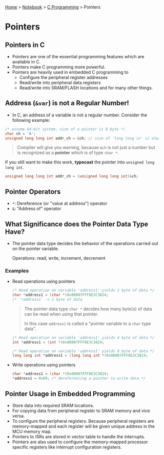 <a href="../../">Home</a> > <a href="../notebook">Notebook</a> > <a href="./">C Programming</a> > Pointers

# Pointers



## Pointers in C

* Pointers are one of the essential programming features which are available in C.
* Pointers make C programming more powerful.
* Pointers are heavily used in embedded C programming to
  * Configure the peripheral register addresses
  * Read/write into peripheral data registers
  * Read/write into SRAM/FLASH locations and for many other things.



## Address (`&var`) is not a Regular Number!

*  In C, an address of a variable is not a regular number. Consider the following example:

  ```c
  /* assume 64-bit system, size of a pointer is 8 byte */
  char ch = 'A';
  unsigned long long int addr_ch = &ch;	// size of 'long long in' is always 8 bytes 
  ```

  > Compiler will give you warning, because `&ch` is not just a number but is recognized as a **pointer** which is of type `char *`.

  If you still want to make this work, **typecast** the pointer into `unsigned long long int`.

  ```c
  unsigned long long int addr_ch = (unsigned long long int)&ch;
  ```




## Pointer Operators

* `*`: Dereference (or "value at address") operator
* `&`: "Address of" operator



## What Significance does the Pointer Data Type Have?

* The pointer data type decides the behavior of the operations carried out on the pointer variable.

  Operations: read, write, increment, decrement

### Examples

* Read operations using pointers

  ```c
  /* Read operation on variable 'address1' yields 1 byte of data */
  char *address1 = (char *)0x00007FFF8E3C3824;
  /* '*address1' -> 1 byte of data
  ```

  > The pointer data type `char *` decides how many byte(s) of data can be read when using that pointer.
  >
  > In this case `address1` is called a "pointer variable to a `char` type data".

  ```c
  /* Read operation on variable 'address1' yields 4 byte of data */
  int *address1 = (int *)0x00007FFF8E3C3824;
  ```

  ```c
  /* Read operation on variable 'address1' yields 8 byte of data */
  long long int *address1 = (long long int *)0x00007FFF8E3C3824;
  ```

* Write operations using pointers

  ```c
  char *address1 = (char *)0x00007FFF8E3C3824;
  *address1 = 0x89;	/* dereferencing a pointer to write data */
  ```

  

## Pointer Usage in Embedded Programming

* Store data into required SRAM locations.
* For copying data from peripheral register to SRAM memory and vice versa.
* To configure the peripheral registers. Because peripheral registers are memory-mapped and each register will be given unique address in the MCU memory map.
* Pointers to ISRs are stored in vector table to handle the interrupts.
* Pointers are also used to configure the memory-mapped processor specific registers like interrupt configuration registers.
